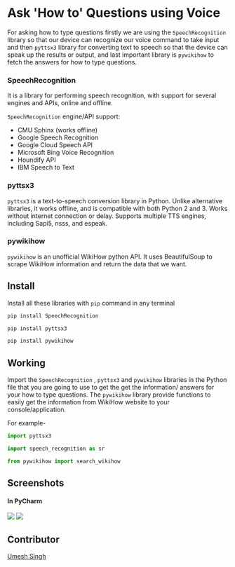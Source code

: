 # Ask 'How to' Questions using Voice

For asking how to type questions firstly we are using the `SpeechRecognition` library so that our device can recognize our voice command to take input and then `pyttsx3` library for converting text to speech so that the device can speak up the results or output, and last important library is `pywikihow` to fetch the answers for how to type questions. 

### SpeechRecognition

It is a library for performing speech recognition, with support for several engines and APIs, online and offline.

`SpeechRecognition` engine/API support:

- CMU Sphinx (works offline)
- Google Speech Recognition
- Google Cloud Speech API
- Microsoft Bing Voice Recognition
- Houndify API
- IBM Speech to Text

### pyttsx3 

`pyttsx3` is a text-to-speech conversion library in Python. Unlike alternative libraries, it works offline, and is compatible with both Python 2 and 3. Works without internet connection or delay. Supports multiple TTS engines, including Sapi5, nsss, and espeak.

### pywikihow

`pywikihow` is an unofficial WikiHow python API. It uses BeautifulSoup to scrape WikiHow information and return the data that we want.

## Install

Install all these libraries with `pip` command in any terminal

```python
pip install SpeechRecognition

pip install pyttsx3

pip install pywikihow
```

## Working

Import the `SpeechRecognition` , `pyttsx3` and `pywikihow` libraries in the Python file that you are going to use to get the get the information/ answers for your how to type questions. The `pywikihow` library provide functions to easily get the information from WikiHow website to your console/application.

For example-

```python
import pyttsx3                                      

import speech_recognition as sr                     

from pywikihow import search_wikihow                
```

## Screenshots

#### In PyCharm

<img src="https://github.com/Umesh-01/Hacking-Scripts/blob/patch-6/Python/Ask%20How%20to%20Qus%20using%20Voice/Images/howtoqus1.png">

<img src="https://github.com/Umesh-01/Hacking-Scripts/blob/patch-6/Python/Ask%20How%20to%20Qus%20using%20Voice/Images/howtoqus2.png">

## Contributor
<a href="https://github.com/Umesh-01">Umesh Singh</a>
